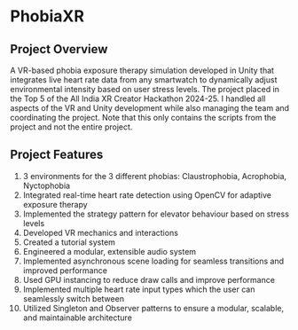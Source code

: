 # PhobiaXR


## Project Overview

A VR-based phobia exposure therapy simulation developed in Unity that integrates live heart rate data from any smartwatch to dynamically adjust environmental intensity based on user stress levels.
The project placed in the Top 5 of the All India XR Creator Hackathon 2024-25. I handled all aspects of the VR and Unity development while also managing the team and coordinating the project.
Note that this only contains the scripts from the project and not the entire project.




## Project Features

1. 3 environments for the 3 different phobias: Claustrophobia, Acrophobia, Nyctophobia
3. Integrated real-time heart rate detection using OpenCV for adaptive exposure therapy
4. Implemented the strategy pattern for elevator behaviour based on stress levels
5. Developed VR mechanics and interactions
6. Created a tutorial system
7. Engineered a modular, extensible audio system
8. Implemented asynchronous scene loading for seamless transitions and improved performance
9. Used GPU instancing to reduce draw calls and improve performance
10. Implemented multiple heart rate input types which the user can seamlessly switch between
11. Utilized Singleton and Observer patterns to ensure a modular, scalable, and maintainable architecture
